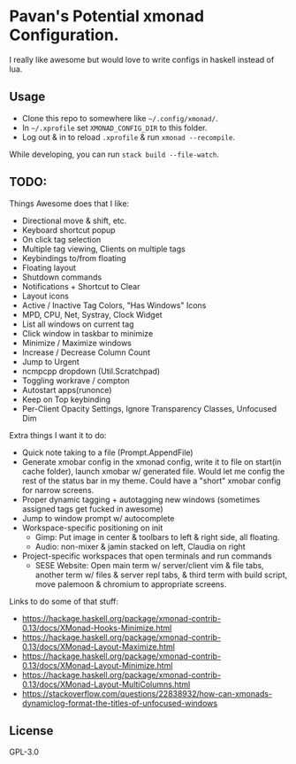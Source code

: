 # Pavan's Potential xmonad Configuration.

I really like awesome but would love to write configs in haskell instead of
lua.


## Usage

* Clone this repo to somewhere like `~/.config/xmonad/`.
* In `~/.xprofile` set `XMONAD_CONFIG_DIR` to this folder.
* Log out & in to reload `.xprofile` & run `xmonad --recompile`.

While developing, you can run `stack build --file-watch`.


## TODO:

Things Awesome does that I like:

* Directional move & shift, etc.
* Keyboard shortcut popup
* On click tag selection
* Multiple tag viewing, Clients on multiple tags
* Keybindings to/from floating
* Floating layout
* Shutdown commands
* Notifications + Shortcut to Clear
* Layout icons
* Active / Inactive Tag Colors, "Has Windows" Icons
* MPD, CPU, Net, Systray, Clock Widget
* List all windows on current tag
* Click window in taskbar to minimize
* Minimize / Maximize windows
* Increase / Decrease Column Count
* Jump to Urgent
* ncmpcpp dropdown  (Util.Scratchpad)
* Toggling workrave / compton
* Autostart apps(runonce)
* Keep on Top keybinding
* Per-Client Opacity Settings, Ignore Transparency Classes, Unfocused Dim

Extra things I want it to do:

* Quick note taking to a file   (Prompt.AppendFile)
* Generate xmobar config in the xmonad config, write it to file on start(in
  cache folder), launch xmobar w/ generated file. Would let me config the rest
  of the status bar in my theme. Could have a "short" xmobar config for narrow
  screens.
* Proper dynamic tagging + autotagging new windows
  (sometimes assigned tags get fucked in awesome)
* Jump to window prompt w/ autocomplete
* Workspace-specific positioning on init
    * Gimp: Put image in center & toolbars to left & right side, all floating.
    * Audio: non-mixer & jamin stacked on left, Claudia on right
* Project-specific workspaces that open terminals and run commands
    * SESE Website: Open main term w/ server/client vim & file tabs, another
      term w/ files & server repl tabs, & third term with build script, move
      palemoon & chromium to appropriate screens.


Links to do some of that stuff:

* https://hackage.haskell.org/package/xmonad-contrib-0.13/docs/XMonad-Hooks-Minimize.html
* https://hackage.haskell.org/package/xmonad-contrib-0.13/docs/XMonad-Layout-Maximize.html
* https://hackage.haskell.org/package/xmonad-contrib-0.13/docs/XMonad-Layout-Minimize.html
* https://hackage.haskell.org/package/xmonad-contrib-0.13/docs/XMonad-Layout-MultiColumns.html
* https://stackoverflow.com/questions/22838932/how-can-xmonads-dynamiclog-format-the-titles-of-unfocused-windows

## License

GPL-3.0
